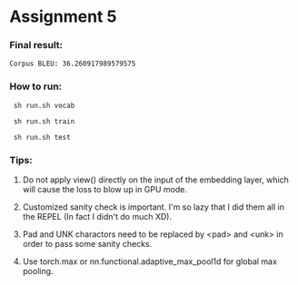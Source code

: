 # Assignment 5

### Final result:
    Corpus BLEU: 36.260917989579575

### How to run:
```
 sh run.sh vocab

 sh run.sh train

 sh run.sh test
```

### Tips:
 1. Do not apply view() directly on the input of the embedding layer, which will cause the loss to blow up in GPU mode. 

 2. Customized sanity check is important. I'm so lazy that I did them all in the REPEL (In fact I didn't do much XD).

 3. Pad and UNK charactors need to be replaced by \<pad\> and \<unk\> in order to pass some sanity checks.

 4. Use torch.max or nn.functional.adaptive_max_pool1d for global max pooling.
